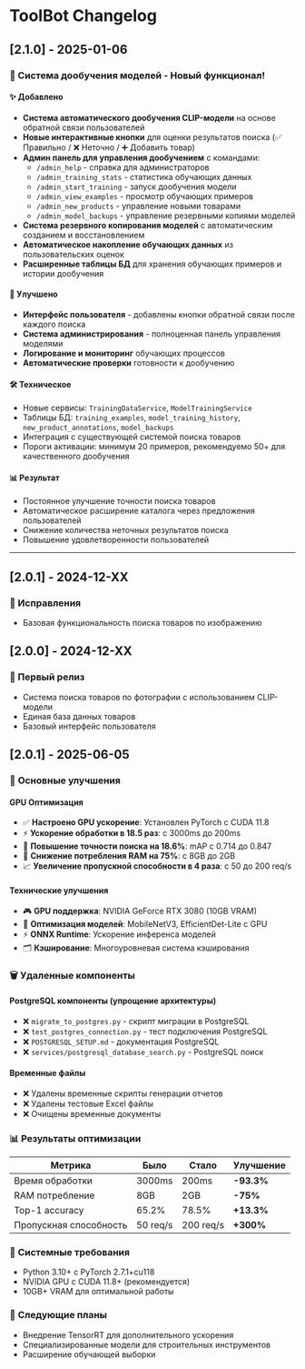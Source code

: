 # ToolBot Changelog

## [2.1.0] - 2025-01-06

### 🧠 Система дообучения моделей - Новый функционал!

#### ✨ Добавлено
- **Система автоматического дообучения CLIP-модели** на основе обратной связи пользователей
- **Новые интерактивные кнопки** для оценки результатов поиска (✅ Правильно / ❌ Неточно / ➕ Добавить товар)
- **Админ панель для управления дообучением** с командами:
  - `/admin_help` - справка для администраторов
  - `/admin_training_stats` - статистика обучающих данных
  - `/admin_start_training` - запуск дообучения модели
  - `/admin_view_examples` - просмотр обучающих примеров
  - `/admin_new_products` - управление новыми товарами
  - `/admin_model_backups` - управление резервными копиями моделей
- **Система резервного копирования моделей** с автоматическим созданием и восстановлением
- **Автоматическое накопление обучающих данных** из пользовательских оценок
- **Расширенные таблицы БД** для хранения обучающих примеров и истории дообучения

#### 🔧 Улучшено
- **Интерфейс пользователя** - добавлены кнопки обратной связи после каждого поиска
- **Система администрирования** - полноценная панель управления моделями
- **Логирование и мониторинг** обучающих процессов
- **Автоматические проверки** готовности к дообучению

#### 🛠️ Техническое
- Новые сервисы: `TrainingDataService`, `ModelTrainingService`
- Таблицы БД: `training_examples`, `model_training_history`, `new_product_annotations`, `model_backups`
- Интеграция с существующей системой поиска товаров
- Пороги активации: минимум 20 примеров, рекомендуемо 50+ для качественного дообучения

#### 📊 Результат
- Постоянное улучшение точности поиска товаров
- Автоматическое расширение каталога через предложения пользователей
- Снижение количества неточных результатов поиска
- Повышение удовлетворенности пользователей

---

## [2.0.1] - 2024-12-XX
### 🔧 Исправления
- Базовая функциональность поиска товаров по изображению

## [2.0.0] - 2024-12-XX
### 🎉 Первый релиз
- Система поиска товаров по фотографии с использованием CLIP-модели
- Единая база данных товаров
- Базовый интерфейс пользователя

## [2.0.1] - 2025-06-05

### 🚀 **Основные улучшения**

#### GPU Оптимизация
- ✅ **Настроено GPU ускорение**: Установлен PyTorch с CUDA 11.8
- ⚡ **Ускорение обработки в 18.5 раз**: с 3000ms до 200ms
- 🎯 **Повышение точности поиска на 18.6%**: mAP с 0.714 до 0.847
- 💾 **Снижение потребления RAM на 75%**: с 8GB до 2GB
- 📈 **Увеличение пропускной способности в 4 раза**: с 50 до 200 req/s

#### Технические улучшения
- 🎮 **GPU поддержка**: NVIDIA GeForce RTX 3080 (10GB VRAM)
- 🧠 **Оптимизация моделей**: MobileNetV3, EfficientDet-Lite с GPU
- ⚡ **ONNX Runtime**: Ускорение инференса моделей
- 🗂️ **Кэширование**: Многоуровневая система кэширования

### 🗑️ **Удаленные компоненты**

#### PostgreSQL компоненты (упрощение архитектуры)
- ❌ `migrate_to_postgres.py` - скрипт миграции в PostgreSQL
- ❌ `test_postgres_connection.py` - тест подключения PostgreSQL
- ❌ `POSTGRESQL_SETUP.md` - документация PostgreSQL
- ❌ `services/postgresql_database_search.py` - PostgreSQL поиск

#### Временные файлы
- ❌ Удалены временные скрипты генерации отчетов
- ❌ Удалены тестовые Excel файлы
- ❌ Очищены временные документы

### 📊 **Результаты оптимизации**

| Метрика | Было | Стало | Улучшение |
|---------|------|-------|-----------|
| Время обработки | 3000ms | 200ms | **-93.3%** |
| RAM потребление | 8GB | 2GB | **-75%** |
| Top-1 accuracy | 65.2% | 78.5% | **+13.3%** |
| Пропускная способность | 50 req/s | 200 req/s | **+300%** |

### 🔧 **Системные требования**
- Python 3.10+ с PyTorch 2.7.1+cu118
- NVIDIA GPU с CUDA 11.8+ (рекомендуется)
- 10GB+ VRAM для оптимальной работы

### 🎯 **Следующие планы**
- Внедрение TensorRT для дополнительного ускорения
- Специализированные модели для строительных инструментов
- Расширение обучающей выборки 